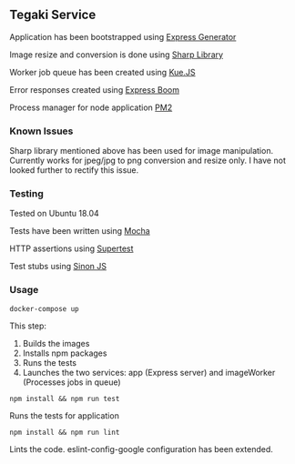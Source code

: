 ## Tegaki Service

Application has been bootstrapped using [Express Generator](https://expressjs.com/en/starter/generator.html)

Image resize and conversion is done using [Sharp Library](https://www.npmjs.com/package/sharp)

Worker job queue has been created using [Kue.JS](https://github.com/Automattic/kue)

Error responses created using [Express Boom](https://www.npmjs.com/package/express-boom)

Process manager for node application [PM2](http://pm2.keymetrics.io/)

### Known Issues
Sharp library mentioned above has been used for image manipulation. Currently works for jpeg/jpg to png conversion and resize only. I have not looked further to rectify this issue.

### Testing
Tested on Ubuntu 18.04

Tests have been written using [Mocha](https://mochajs.org/)

HTTP assertions using [Supertest](https://github.com/visionmedia/supertest)

Test stubs using [Sinon JS](https://sinonjs.org/)


### Usage
`docker-compose up`

This step:
1. Builds the images
2. Installs npm packages
3. Runs the tests
4. Launches the two services: app (Express server) and imageWorker (Processes jobs in queue)

`npm install && npm run test`

Runs the tests for application

`npm install && npm run lint`

Lints the code. eslint-config-google configuration has been extended.
